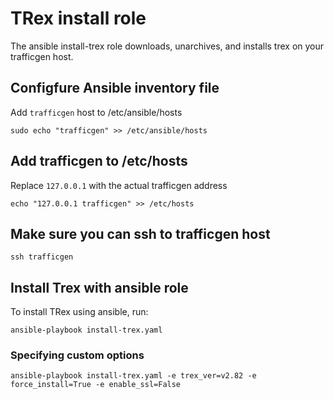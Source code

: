 # TRex install role
The ansible install-trex role downloads, unarchives, and installs trex on your
trafficgen host.

## Configfure Ansible inventory file
Add `trafficgen` host to /etc/ansible/hosts
```
sudo echo "trafficgen" >> /etc/ansible/hosts
```

## Add trafficgen to /etc/hosts
Replace `127.0.0.1` with the actual trafficgen address
```
echo "127.0.0.1 trafficgen" >> /etc/hosts
```

## Make sure you can ssh to trafficgen host
```
ssh trafficgen
```

## Install Trex with ansible role
To install TRex using ansible, run:
```
ansible-playbook install-trex.yaml
```

### Specifying custom options
```
ansible-playbook install-trex.yaml -e trex_ver=v2.82 -e force_install=True -e enable_ssl=False
```
